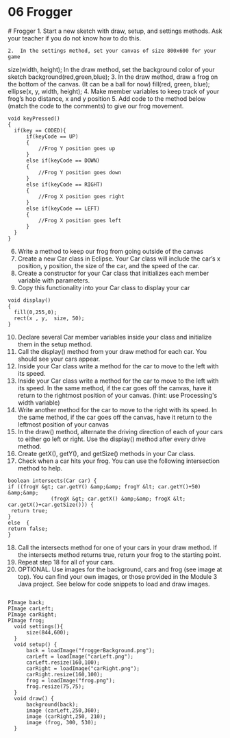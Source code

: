# 06 Frogger


 <div id="moduleIndex">
  # Frogger
  1. Start a new sketch with draw, setup, and settings methods. Ask your teacher if you do not know how to do this.

    2.  In the settings method, set your canvas of size 800x600 for your game
  size(width, height);
  In the draw method, set the background color of your sketch
  background(red,green,blue);
  3. In the draw method, draw a frog on the bottom of the canvas. (It can be a ball for now)
  fill(red, green, blue);
ellipse(x, y, width, height);
  4. Make member variables to keep track of your frog’s hop distance, x and y position
  5. Add code to the method below (match the code to the comments) to give our frog movement.
  ```
void keyPressed()
{
    if(key == CODED){
        if(keyCode == UP)
        {
            //Frog Y position goes up
        }
        else if(keyCode == DOWN)
        {
            //Frog Y position goes down 
        }
        else if(keyCode == RIGHT)
        {
            //Frog X position goes right
        }
        else if(keyCode == LEFT)
        {
            //Frog X position goes left
        }
    }
}
```
  6. Write a method to keep our frog from going outside of the canvas
  7. Create a new Car class in Eclipse. Your Car class will include the car’s x position, y position, the size of the car, and the speed of the car.
  8. Create a constructor for your Car class that initializes each member variable with parameters.
  9. Copy this functionality into your Car class to display your car
  ```
void display()
  {
    fill(0,255,0);
    rect(x , y,  size, 50);
  }
```
  10. Declare several Car member variables inside your class and initialize them in the setup method.
  11. Call the display() method from your draw method for each car. You should see your cars appear.
  12. Inside your Car class write a method for the car to move to the left with its speed.
  13. Inside your Car class write a method for the car to move to the left with its speed. In the same method, if the car goes off the canvas, have it return to the rightmost position of your canvas.  (hint: use Processing's width variable)
  14.  Write another method for the car to move to the right with its speed. In the same method,  if the car goes off the canvas, have it return to the leftmost position of your canvas
  15.  In the draw() method, alternate the driving direction of each of your cars to either go left or right. Use the display() method after every drive method.
  16. Create getX(), getY(), and getSize() methods in your Car class.
  17. Check when a car hits your frog. You can use the following intersection method to help.
  ```
boolean intersects(Car car) {
 if ((frogY &gt; car.getY() &amp;&amp; frogY &lt; car.getY()+50) &amp;&amp;
                (frogX &gt; car.getX() &amp;&amp; frogX &lt; car.getX()+car.getSize())) {
   return true;
  }
 else  {
  return false;
 }
```
  18. Call the intersects method for one of your cars in your draw method.  If the intersects method returns true, return your frog to the starting point.
  19. Repeat step 18 for all of your cars.
  20. OPTIONAL.   Use images for the background, cars and frog (see image at top). You can find your own images, or those provided in the Module 3 Java project. See below for code snippets to load and draw images.
  ```

 PImage back;
 PImage carLeft;
 PImage carRight;
 PImage frog;
    void settings(){
        size(844,600);
    }
    void setup() {
        back = loadImage("froggerBackground.png");
        carLeft = loadImage("carLeft.png");
        carLeft.resize(160,100);
        carRight = loadImage("carRight.png");
        carRight.resize(160,100);
        frog = loadImage("frog.png");
        frog.resize(75,75);
    }
    void draw() {
        background(back);
        image (carLeft,250,360);
        image (carRight,250, 210);
        image (frog, 300, 530);
    }
     
```
 </div>

